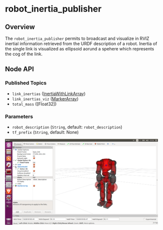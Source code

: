 robot_inertia_publisher
=======================

Overview
--------
The ```robot_inertia_publisher``` permits to broadcast and visualize in RVIZ inertial information retrieved from the URDF description of a robot.
Inertia of the single link is visualized as ellipsoid aorund a spehere which represents the cog of the link.

Node API
--------
### Published Topics
- ```link_inertias``` ([InertiaWithLinkArray][1])
- ```link_inertias_viz``` ([MarkerArray][2])
- ```total_mass``` ([Float32])
### Parameters
- ```robot_description``` (```String```, default: ```robot_description```)
- ```tf_prefix``` (```String```, default: None)

![Inertias and CoGs for COMAN](https://github.com/ADVRHumanoids/robot_inertia_publisher/blob/master/robot_inertia_publisher.png)

[1]: https://github.com/ADVRHumanoids/robot_inertia_publisher/blob/master/msg/InertiaWithLinkArray.msg "InertiaWithLinkArray"
[2]: http://docs.ros.org/melodic/api/visualization_msgs/html/msg/MarkerArray.html "MarkerArray"
